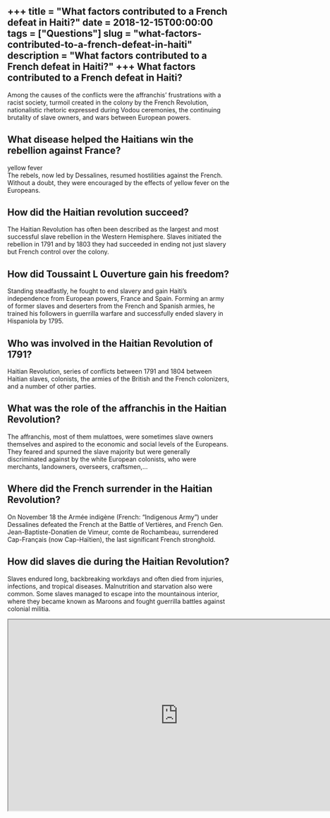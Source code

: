 +++
title = "What factors contributed to a French defeat in Haiti?"
date = 2018-12-15T00:00:00
tags = ["Questions"]
slug = "what-factors-contributed-to-a-french-defeat-in-haiti"
description = "What factors contributed to a French defeat in Haiti?"
+++
What factors contributed to a French defeat in Haiti?
-----------------------------------------------------

Among the causes of the conflicts were the affranchis’ frustrations with a racist society, turmoil created in the colony by the French Revolution, nationalistic rhetoric expressed during Vodou ceremonies, the continuing brutality of slave owners, and wars between European powers.

What disease helped the Haitians win the rebellion against France?
------------------------------------------------------------------

yellow fever  
The rebels, now led by Dessalines, resumed hostilities against the French. Without a doubt, they were encouraged by the effects of yellow fever on the Europeans.

How did the Haitian revolution succeed?
---------------------------------------

The Haitian Revolution has often been described as the largest and most successful slave rebellion in the Western Hemisphere. Slaves initiated the rebellion in 1791 and by 1803 they had succeeded in ending not just slavery but French control over the colony.

How did Toussaint L Ouverture gain his freedom?
-----------------------------------------------

Standing steadfastly, he fought to end slavery and gain Haiti’s independence from European powers, France and Spain. Forming an army of former slaves and deserters from the French and Spanish armies, he trained his followers in guerrilla warfare and successfully ended slavery in Hispaniola by 1795.

Who was involved in the Haitian Revolution of 1791?
---------------------------------------------------

Haitian Revolution, series of conflicts between 1791 and 1804 between Haitian slaves, colonists, the armies of the British and the French colonizers, and a number of other parties.

What was the role of the affranchis in the Haitian Revolution?
--------------------------------------------------------------

The affranchis, most of them mulattoes, were sometimes slave owners themselves and aspired to the economic and social levels of the Europeans. They feared and spurned the slave majority but were generally discriminated against by the white European colonists, who were merchants, landowners, overseers, craftsmen,…

Where did the French surrender in the Haitian Revolution?
---------------------------------------------------------

On November 18 the Armée indigène (French: “Indigenous Army”) under Dessalines defeated the French at the Battle of Vertières, and French Gen. Jean-Baptiste-Donatien de Vimeur, comte de Rochambeau, surrendered Cap-Français (now Cap-Haïtien), the last significant French stronghold.

How did slaves die during the Haitian Revolution?
-------------------------------------------------

Slaves endured long, backbreaking workdays and often died from injuries, infections, and tropical diseases. Malnutrition and starvation also were common. Some slaves managed to escape into the mountainous interior, where they became known as Maroons and fought guerrilla battles against colonial militia.

<iframe allow="accelerometer; autoplay; clipboard-write; encrypted-media; gyroscope; picture-in-picture" allowfullscreen="" class="__youtube_prefs__  epyt-is-override  no-lazyload" data-no-lazy="1" data-origheight="433" data-origwidth="770" data-skipgform_ajax_framebjll="" height="433" id="_ytid_89562" loading="lazy" src="https://www.youtube.com/embed/bCKND0cF9f8?enablejsapi=1&autoplay=0&cc_load_policy=0&cc_lang_pref=&iv_load_policy=1&loop=0&modestbranding=0&rel=1&fs=1&playsinline=0&autohide=2&theme=dark&color=red&controls=1&" title="YouTube player" width="770"></iframe>